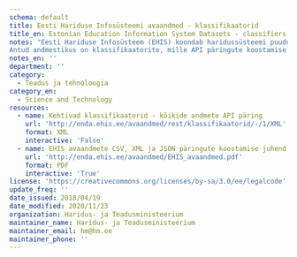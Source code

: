 ```yaml
---
schema: default
title: Eesti Hariduse Infosüsteemi avaandmed - klassifikaatorid
title_en: Estonian Education Information System Datasets - classifiers
notes: "Eesti Hariduse Infosüsteem (EHIS) koondab haridussüsteemi puudutavaid andmeid. Register sisaldab andmeid õppeasutuse, õpilaste, õpetajate/õppejõudude, lõpudokumentide, õpikute ja õppekavade kohta. Kõige vanemad andmed on aastast 2004. Kõik EHISe avalikud andmed on kättesaadavad portaalist ja API kaudu (väljundformaadid CSV, XML, JSON). API kasutamise juhend on lisatud täiendava <a href='http://enda.ehis.ee/avaandmed/EHIS_avaandmed.pdf'>failina</a>. 
Antud andmestikus on klassifikaatorite, mille API päringute koostamise kohta on info alapeatükis 2.4. Klassifikaatorite avaandmete päring võimaldab pärida klassifikaatori elemente klassifikaatori koodi järgi. Lisaks on võimalik määrata, kas päritakse kehtivaid või ka kehtetuid klassifikaatori elemente."
notes_en: ''
department: ''
category:
  - Teadus ja tehnoloogia
category_en:
  - Science and Technology
resources:
  - name: Kehtivad klassifikaatorid - kõikide andmete API päring
    url: 'http://enda.ehis.ee/avaandmed/rest/klassifikaatorid/-/1/XML'
    format: XML
    interactive: 'False'
  - name: EHIS avaandmete CSV, XML ja JSON päringute koostamise juhend
    url: 'http://enda.ehis.ee/avaandmed/EHIS_avaandmed.pdf'
    format: PDF
    interactive: 'True'
license: 'https://creativecommons.org/licenses/by-sa/3.0/ee/legalcode'
update_freq: ''
date_issued: 2018/04/19
date_modified: 2020/11/23
organization: Haridus- ja Teadusministeerium
maintainer_name: Haridus- ja Teadusministeerium
maintainer_email: hm@hm.ee
maintainer_phone: ''
---
```

